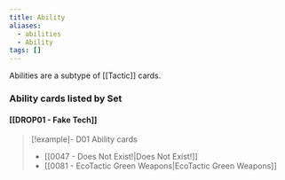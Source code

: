 ```yaml
---
title: Ability
aliases:
  - abilities
  - Ability
tags: []
---
```

Abilities are a subtype of [[Tactic]] cards.


### Ability cards listed by Set

#### [[DROP01 - Fake Tech]]

> [!example]- D01 Ability cards
>  - [[0047 - Does Not Exist!|Does Not Exist!]]
>  - [[0081 - EcoTactic Green Weapons|EcoTactic Green Weapons]]

